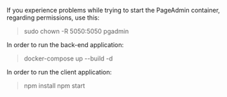 If you experience problems while trying to start the PageAdmin container, regarding permissions, use this:
> sudo chown -R 5050:5050 pgadmin

In order to run the back-end application:
> docker-compose up --build -d

In order to run the client application:
> npm install
> npm start

